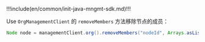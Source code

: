 !!!include(en/common/init-java-mngmt-sdk.md)!!!

Use `OrgManagementClient` 的 `removeMembers` 方法移除节点的成员：

```java
Node node = managementClient.org().removeMembers("nodeId", Arrays.asList("userId")).execute();
```
